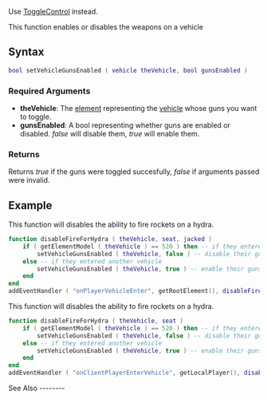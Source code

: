 Use [ToggleControl](/docs/togglecontrol.md "wikilink") instead.

This function enables or disables the weapons on a vehicle

Syntax
------

``` lua
bool setVehicleGunsEnabled ( vehicle theVehicle, bool gunsEnabled )
```

### Required Arguments

-   **theVehicle**: The [element](/docs/element.md "wikilink") representing the [vehicle](/docs/vehicle.md "wikilink") whose guns you want to toggle.
-   **gunsEnabled**: A bool representing whether guns are enabled or disabled. *false* will disable them, *true* will enable them.

### Returns

Returns *true* if the guns were toggled succesfully, *false* if arguments passed were invalid.

Example
-------

<section name="Example 1" class="server" show="true">
This function will disables the ability to fire rockets on a hydra.

``` lua
function disableFireForHydra ( theVehicle, seat, jacked )
    if ( getElementModel ( theVehicle ) == 520 ) then -- if they entered a hydra
        setVehicleGunsEnabled ( theVehicle, false ) -- disable their guns
    else -- if they entered another vehicle
        setVehicleGunsEnabled ( theVehicle, true ) -- enable their guns
    end
end
addEventHandler ( "onPlayerVehicleEnter", getRootElement(), disableFireForHydra )
```

</section>
<section name="Example 2" class="client" show="false">
This function will disables the ability to fire rockets on a hydra.

``` lua
function disableFireForHydra ( theVehicle, seat )
    if ( getElementModel ( theVehicle ) == 520 ) then -- if they entered a hydra
        setVehicleGunsEnabled ( theVehicle, false ) -- disable their guns
    else -- if they entered another vehicle
        setVehicleGunsEnabled ( theVehicle, true ) -- enable their guns
    end
end
addEventHandler ( "onClientPlayerEnterVehicle", getLocalPlayer(), disableFireForHydra )
```

</section>
See Also
--------
